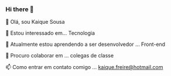 ### Hi there 👋
👋 Olá, sou Kaique Sousa

👀 Estou interessado em... Tecnologia

🌱 Atualmente estou aprendendo a ser desenvolvedor ... Front-end

💞️ Procuro colaborar em ... colegas de classe

📫 Como entrar em contato comigo ... kaique.freire@hotmail.com
